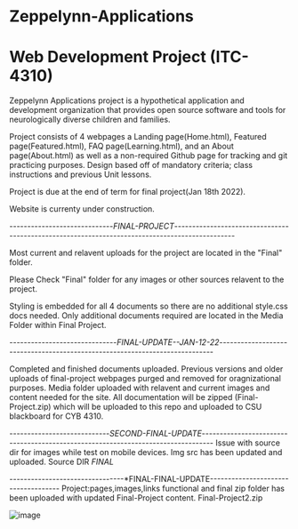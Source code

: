 # Zeppelynn-Applications

# Web Development Project (ITC-4310)

Zeppelynn Applications project is a hypothetical application and development organization that provides open source software and tools for neurologically diverse children and families.

Project consists of 4 webpages a Landing page(Home.html), Featured page(Featured.html), FAQ page(Learning.html), and an About page(About.html) as well as a non-required Github page for tracking and git practicing purposes. Design based off of mandatory criteria; class instructions and previous Unit lessons. 

Project is due at the end of term for final project(Jan 18th 2022). 

Website is currenty under construction.

-----------------------------*FINAL-PROJECT*-----------------------------------------------------------------------------------------------

Most current and relavent uploads for the project are located in the "Final" folder.

Please Check "Final" folder for any images or other sources relavent to the project.

Styling is embedded for all 4 documents so there are no additional style.css docs needed. Only additional documents required are located in the Media Folder within Final Project.

------------------------------*FINAL-UPDATE--JAN-12-22*----------------------------------------------------------------------------

Completed and finished documents uploaded. 
Previous versions and older uploads of final-project webpages purged and removed for oragnizational purposes. 
Media folder uploaded with relavent and current images and content needed for the site. 
All documentation will be zipped (Final-Project.zip) which will be uploaded to this repo and uploaded to CSU blackboard for CYB 4310. 

----------------------------*SECOND-FINAL-UPDATE*---------------------------------------------------------------------------------
Issue with source dir for images while test on mobile devices. Img src has been updated and uploaded.
Source DIR *FINAL*

--------------------------------*FINAL-FINAL-UPDATE------------------------------------
Project:pages,images,links functional and final zip folder has been uploaded with updated Final-Project content. Final-Project2.zip


![image](https://user-images.githubusercontent.com/77269940/147722645-597b7f23-dc22-4256-806d-ab303ee0be71.png)    


































